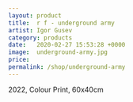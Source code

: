 ```yaml
---
layout: product
title:  r f - underground army
artist: Igor Gusev
category: products
date:   2020-02-27 15:53:28 +0000
image:  underground-army.jpg
price: 
permalink: /shop/underground-army
---
```

2022, Colour Print, 60x40cm
